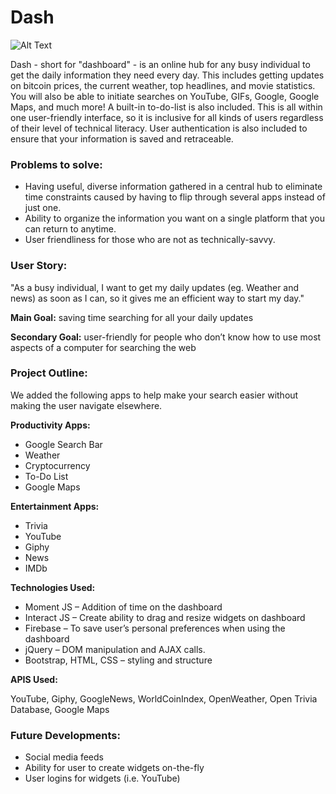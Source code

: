 # Dash

![Alt Text](https://media.giphy.com/media/7E2E4X0sbo3LdHuf69/giphy.gif)


Dash - short for "dashboard" - is an online hub for any busy individual to get the daily information they need every day.  This includes getting updates on bitcoin prices, the current weather, top headlines, and movie statistics.  You will also be able to initiate searches on YouTube, GIFs, Google, Google Maps, and much more!  A built-in to-do-list is also included.  This is all within one user-friendly interface, so it is inclusive for all kinds of users regardless of their level of technical literacy. User authentication is also included to ensure that your information is saved and retraceable. 

### Problems to solve: 

- Having useful, diverse information gathered in a central hub to eliminate time constraints caused by having to flip through several apps instead of just one. 
- Ability to organize the information you want on a single platform that you can return to anytime.   
- User friendliness for those who are not as technically-savvy. 

### User Story: 

"As a busy individual, I want to get my daily updates (eg. Weather and news) as soon as I can, so it gives me an efficient way to start my day."

**Main Goal:** saving time searching for all your daily updates 

**Secondary Goal:** user-friendly for people who don’t know how to use most aspects of a computer for searching the web 

### Project Outline: 

We added the following apps to help make your search easier without making the user navigate elsewhere. 

**Productivity Apps:** 

- Google Search Bar
- Weather 
- Cryptocurrency
- To-Do List
- Google Maps

**Entertainment Apps:**

- Trivia 
- YouTube
- Giphy
- News
- IMDb

**Technologies Used:**

- Moment JS – Addition of time on the dashboard
- Interact JS – Create ability to drag and resize widgets on dashboard 
- Firebase – To save user’s personal preferences when using the dashboard
- jQuery – DOM manipulation and AJAX calls. 
- Bootstrap, HTML, CSS – styling and structure

**APIS Used:**

YouTube, Giphy, GoogleNews,  WorldCoinIndex, OpenWeather,  Open Trivia Database, Google Maps

### Future Developments: 

- Social media feeds 
- Ability for user to create widgets on-the-fly
- User logins for widgets (i.e. YouTube)



